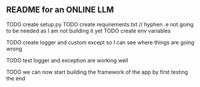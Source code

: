 ## README for an ONLINE LLM

TODO create setup.py
TODO create requirements.txt // hyphen .e not going to be needed as I am not building it yet
TODO create env variables

TODO create logger and custom except so I can see where things are going wrong

TODO test logger and exception are working well

TODO we can now start building the framework of the app by first testing the end